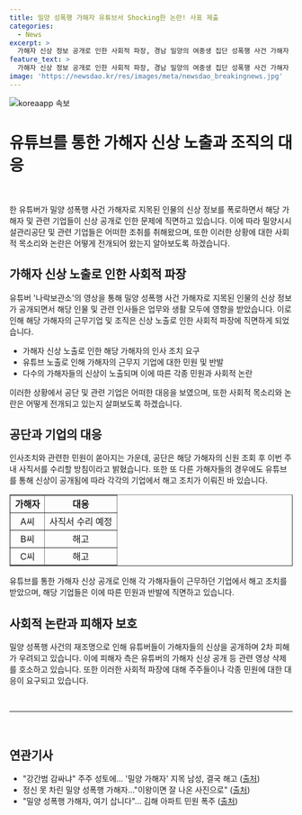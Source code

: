 ```yaml
---
title: 밀양 성폭행 가해자 유튜브서 Shocking한 논란! 사표 제출
categories:
  - News
excerpt: >
  가해자 신상 정보 공개로 인한 사회적 파장, 경남 밀양의 여중생 집단 성폭행 사건 가해자 A씨가 유튜브에서 지목되며 공개됐다. 이에 공단 측은 민원을 인지하고 A씨의 인사 조처를 검토 중이다. 또 다른 가해자들 역시 유튜브를 통해 신상이 공개되면서 해고되고 있으며, 피해자 측은 2차 피해 우려로 유튜버에게 가해자 신상 공개 등 관련 영상 삭제를 호소하고 있다. 2004년 사건은 유튜버들의 가해자 신상 공개로 재조명되고 있으며, 이에 관련된 논란이 확산되고 있다.
feature_text: >
  가해자 신상 정보 공개로 인한 사회적 파장, 경남 밀양의 여중생 집단 성폭행 사건 가해자 A씨가 유튜브에서 지목되며 공개됐다. 이에 공단 측은 민원을 인지하고 A씨의 인사 조처를 검토 중이다. 또 다른 가해자들 역시 유튜브를 통해 신상이 공개되면서 해고되고 있으며, 피해자 측은 2차 피해 우려로 유튜버에게 가해자 신상 공개 등 관련 영상 삭제를 호소하고 있다. 2004년 사건은 유튜버들의 가해자 신상 공개로 재조명되고 있으며, 이에 관련된 논란이 확산되고 있다.
image: 'https://newsdao.kr/res/images/meta/newsdao_breakingnews.jpg'
---
```


<p><img src="https://newsdao.kr/res/images/meta/newsdao_breakingnews.jpg" alt="koreaapp 속보" /></p>

<h1 data-ke-size="size26">유튜브를 통한 가해자 신상 노출과 조직의 대응</h1>

<p data-ke-size="size16">&nbsp;</p>

<p>한 유튜버가 밀양 성폭행 사건 가해자로 지목된 인물의 신상 정보를 폭로하면서 해당 가해자 및 관련 기업들이 신상 공개로 인한 문제에 직면하고 있습니다. 이에 따라 밀양시시설관리공단 및 관련 기업들은 어떠한 조취를 취해왔으며, 또한 이러한 상황에 대한 사회적 목소리와 논란은 어떻게 전개되어 왔는지 알아보도록 하겠습니다.</p></p>

<h2 data-ke-size="size24">가해자 신상 노출로 인한 사회적 파장</h2>

<p data-ke-size="size16">유튜버 '나락보관소'의 영상을 통해 밀양 성폭행 사건 가해자로 지목된 인물의 신상 정보가 공개되면서 해당 인물 및 관련 인사들은 업무와 생활 모두에 영향을 받았습니다. 이로 인해 해당 가해자의 근무기업 및 조직은 신상 노출로 인한 사회적 파장에 직면하게 되었습니다.</p>

<ul>
<li>가해자 신상 노출로 인한 해당 가해자의 인사 조치 요구</li>
<li>유튜브 노출로 인해 가해자의 근무지 기업에 대한 민원 및 반발</li>
<li>다수의 가해자들의 신상이 노출되며 이에 따른 각종 민원과 사회적 논란</li>
</ul>

<p data-ke-size="size16">이러한 상황에서 공단 및 관련 기업은 어떠한 대응을 보였으며, 또한 사회적 목소리와 논란은 어떻게 전개되고 있는지 살펴보도록 하겠습니다.</p>

<h2 data-ke-size="size24">공단과 기업의 대응</h2>

<p data-ke-size="size16">인사조치와 관련한 민원이 쏟아지는 가운데, 공단은 해당 가해자의 신원 조회 후 이번 주 내 사직서를 수리할 방침이라고 밝혔습니다. 또한 또 다른 가해자들의 경우에도 유튜브를 통해 신상이 공개됨에 따라 각각의 기업에서 해고 조치가 이뤄진 바 있습니다.</p>

<table style="width: 100%;" border="1">
<tbody>
<tr>
<td style="text-align: center; height: 17px;"><b>가해자</b></td>
<td style="text-align: center; height: 17px;"><b>대응</b></td>
</tr>
<tr>
<td style="text-align: center;">A씨</td>
<td style="text-align: center;">사직서 수리 예정</td>
</tr>
<tr>
<td style="text-align: center;">B씨</td>
<td style="text-align: center;">해고</td>
</tr>
<tr>
<td style="text-align: center;">C씨</td>
<td style="text-align: center;">해고</td>
</tr>
</tbody>
</table>

<p data-ke-size="size16">유튜브를 통한 가해자 신상 공개로 인해 각 가해자들이 근무하던 기업에서 해고 조치를 받았으며, 해당 기업들은 이에 따른 민원과 반발에 직면하고 있습니다.</p>

<h2 data-ke-size="size24">사회적 논란과 피해자 보호</h2>

<p data-ke-size="size16">밀양 성폭행 사건의 재조명으로 인해 유튜버들이 가해자들의 신상을 공개하며 2차 피해가 우려되고 있습니다. 이에 피해자 측은 유튜버의 가해자 신상 공개 등 관련 영상 삭제를 호소하고 있습니다. 또한 이러한 사회적 파장에 대해 주주들이나 각종 민원에 대한 대응이 요구되고 있습니다.</p>

<p data-ke-size="size16">&nbsp;</p>

<hr>

<p data-ke-size="size16">&nbsp;</p>

<h2 data-ke-size="size24">연관기사</h2>

<ul>
<li>"강간범 감싸냐" 주주 성토에… '밀양 가해자' 지목 남성, 결국 해고 (<a href="www.hankookilbo.com/News/Read/A2024061816210001483">출처</a>)</li>
<li>정신 못 차린 밀양 성폭행 가해자…"이왕이면 잘 나온 사진으로" (<a href="www.hankookilbo.com/News/Read/A2024061615340005034">출처</a>)</li>
<li>"밀양 성폭행 가해자, 여기 삽니다"… 김해 아파트 민원 폭주 (<a href="www.hankookilbo.com/News/Read/A2024061211060001823">출처</a>)</li>
</ul>

